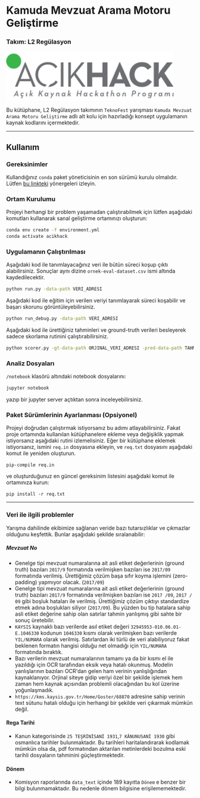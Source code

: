 # Kamuda Mevzuat Arama Motoru Geliştirme
### Takım: L2 Regülasyon

<img src='data/img/cropped-logo_Ack2.png' width='450'>

Bu kütüphane, L2 Regülasyon takımının `TeknoFest` yarışması `Kamuda Mevzuat Arama Motoru Geliştirme` adlı alt kolu için hazırladığı konsept uygulamanın kaynak kodlarını içermektedir.

---

## Kullanım

### Gereksinimler
Kullandığınız `conda` paket yöneticisinin en son sürümü kurulu olmalıdır. Lütfen [bu linkteki](https://docs.conda.io/projects/conda/en/latest/user-guide/install/) yönergeleri izleyin.

### Ortam Kurulumu
Projeyi herhangi bir problem yaşamadan çalıştırabilmek için lütfen aşağıdaki komutları kullanarak sanal geliştirme ortamınızı oluşturun:
```bash
conda env create -f environment.yml
conda activate acikhack
```

### Uygulamanın Çalıştırılması
Aşağıdaki kod ile tanımlayacağınız veri ile bütün süreci koşup çıktı alabilirsiniz. Sonuçlar aynı dizine `ornek-eval-dataset.csv` ismi altında kaydedilecektir.
```bash
python run.py -data-path VERI_ADRESI
```

Aşağıdaki kod ile eğitim için verilen veriyi tanımlayarak süreci koşabilir ve başarı skorunu görüntüleyebilirsiniz.
```bash
python run_debug.py -data-path VERI_ADRESI
```

Aşağıdaki kod ile ürettiğiniz tahminleri ve ground-truth verileri besleyerek sadece skorlama rutinini çalıştırabilirsiniz.
```bash
python scorer.py -gt-data-path ORJINAL_VERI_ADRESI -pred-data-path TAHMIN_VERI_ADRESI
```

### Analiz Dosyaları
`/notebook` klasörü altındaki notebook dosyalarını:
```bash
jupyter notebook
```
yazıp bir jupyter server açtıktan sonra inceleyebilirsiniz.

### Paket Sürümlerinin Ayarlanması (Opsiyonel)
Projeyi doğrudan çalıştırmak istiyorsanız bu adımı atlayabilirsiniz. Fakat proje ortamında kullanılan kütüphanelere ekleme veya değişiklik yapmak istiyorsanız aşağıdaki rutini izlemelisiniz.
Eğer bir kütüphane eklemek istiyorsanız, ismini `req.in` dosyasına ekleyin,  ve `req.txt` dosyasını aşağıdaki komut ile yeniden oluşturun.
```
pip-compile req.in
```
ve oluşturduğunuz en güncel gereksinim listesini aşağıdaki komut ile ortamınıza kurun:
```
pip install -r req.txt
```

---

### Veri ile ilgili problemler
Yarışma dahilinde ekibimize sağlanan veride bazı tutarsızlıklar ve çıkmazlar olduğunu keşfettik. Bunlar aşağıdaki şekilde sıralanabilir:

##### Mevzuat No
- Genelge tipi mevzuat numaralarına ait asli etiket değerlerinin (ground truth) bazıları `2017/9` formatında verilmişken bazıları ise `2017/09` formatında verilmiş. Ürettiğimiz çözüm başa sıfır koyma işlemini (zero-padding) yapmıyor olacak. (`2017/09`)
- Genelge tipi mevzuat numaralarına ait asli etiket değerlerinin (ground truth) bazıları `2017/9` formatında verilmişken bazıları ise `2017 /09`, `2017 / 09` gibi boşluk hataları ile verilmiş. Ürettiğimiz çözüm çıktıyı standardize etmek adına boşlukları siliyor (`2017/09`). Bu yüzden bu tip hatalara sahip asli etiket değerine sahip olan satırlar tahmin yanlışmış gibi sahte bir sonuç üretebilir.
- `KAYSIS` kaynaklı bazı verilerde asıl etiket değeri `32945953-010.06.01-E.1046330` kodunun `1046330` kısmı olarak verilmişken bazı verilerde `YIL/NUMARA` olarak verilmiş. Satırlardan iki türlü de veri alabiliyoruz fakat beklenen formatın hangisi olduğu net olmadığı için `YIL/NUMARA` formatında bıraktık.
- Bazı verilerin mevzuat numaralarının tamamı ya da bir kısmı el ile yazıldığı için OCR tarafından eksik veya hatalı okunmuş. Modelin yanlışlarının bazıları OCR'dan gelen ham verinin yanlışlığından kaynaklanıyor. Orjinal siteye gidip veriyi özel bir şekilde işlemek hem zaman hem kaynak açısından problemli olacağından bu kol üzerine yoğunlaşmadık.
- `https://kms.kaysis.gov.tr/Home/Goster/68870` adresine sahip verinin text sütunu hatalı olduğu için herhangi bir şekilde veri çıkarmak mümkün değil.

#### Rega Tarihi
- Kanun kategorisinde `25 TEŞRİNİSANİ 1931`,`7 KÂNUNUSANİ 1930` gibi osmanlıca tarihler bulunmaktadır. Bu tarihleri haritalandırarak kodlamak mümkün olsa da, pdf formatından aktarılan metinlerdeki bozulma eski tarihli dosyaların tahminini güçleştirmektedir.

#### Dönem
- Komisyon raporlarında `data_text` içinde 189 kayıtta `Dönem` e benzer bir bilgi bulunmamaktadır. Bu nedenle dönem bilgisine erişilememektedir. 